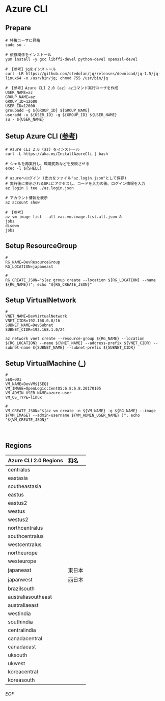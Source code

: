 # Azure CLI

## Prepare

    # 特権ユーザに昇格
    sudo su -
    
    # 依存関係をインストール
    yum install -y gcc libffi-devel python-devel openssl-devel
    
    # 【参考】jqをインストール
    curl -LR https://github.com/stedolan/jq/releases/download/jq-1.5/jq-linux64 -o /usr/bin/jq; chmod 755 /usr/bin/jq
    
    # 【参考】Azure CLI 2.0 (az) azコマンド実行ユーザを作成
    USER_NAME=az
    GROUP_NAME=az
    GROUP_ID=12600
    USER_ID=12600
    groupadd -g ${GROUP_ID} ${GROUP_NAME}
    useradd -u ${USER_ID} -g ${GROUP_ID} ${USER_NAME}
    su - ${USER_NAME}


## Setup Azure CLI ([参考](https://docs.microsoft.com/en-us/cli/azure/get-started-with-azure-cli))

    # Azure CLI 2.0 (az) をインストール
    curl -L https://aka.ms/InstallAzureCli | bash
    
    # シェルを再実行し、環境変数などを反映させる
    exec -l ${SHELL}
    
    # azureへログイン (出力をファイル"az.login.json"として保存)
    # 実行後に表示されるURLにアクセスし、コードを入力の後、ログイン情報を入力
    az login | tee ./az.login.json
    
    # アカウント情報を表示
    az account show
    
    # 【参考】
    az vm image list --all >az.vm.image.list.all.json &
    jobs
    disown
    jobs
    
## Setup ResourceGroup
    
    # 
    RG_NAME=DevResourceGroup
    RG_LOCATION=japaneast
    
    # 
    RG_CREATE_JSON="$(az group create --location ${RG_LOCATION} --name ${RG_NAME})"; echo "${RG_CREATE_JSON}"
    
## Setup VirtualNetwork
    
    # 
    VNET_NAME=DevVirtualNetwork
    VNET_CIDR=192.168.0.0/16
    SUBNET_NAME=DevSubnet
    SUBNET_CIDR=192.168.1.0/24
    
    az network vnet create --resource-group ${RG_NAME} --location ${RG_LOCATION} --name ${VNET_NAME} --address-prefix ${VNET_CIDR} --subnet-name ${SUBNET_NAME} --subnet-prefix ${SUBNET_CIDR}

    
    
    
    
    
    
    
    
## Setup VirtualMachine ([_](https://docs.microsoft.com/ja-jp/azure/virtual-machines/virtual-machines-linux-create-cli-complete))
    
    # 
    SEQ=001
    VM_NAME=DevVM${SEQ}
    VM_IMAGE=OpenLogic:CentOS:6.8:6.8.20170105
    VM_ADMIN_USER_NAME=azure-user
    VM_OS_TYPE=linux
    
    # 
    VM_CREATE_JSON="$(az vm create -n ${VM_NAME} -g ${RG_NAME} --image ${VM_IMAGE} --admin-username ${VM_ADMIN_USER_NAME} )"; echo "${VM_CREATE_JSON}"
    
    
    
    
    
    
    
    
    
## Regions
|Azure CLI 2.0 Regions|和名|
|:--|:--|
|centralus||
|eastasia||
|southeastasia||
|eastus||
|eastus2||
|westus||
|westus2||
|northcentralus||
|southcentralus||
|westcentralus||
|northeurope||
|westeurope||
|japaneast|東日本|
|japanwest|西日本|
|brazilsouth||
|australiasoutheast||
|australiaeast||
|westindia||
|southindia||
|centralindia||
|canadacentral||
|canadaeast||
|uksouth||
|ukwest||
|koreacentral||
|koreasouth||


###### EOF
